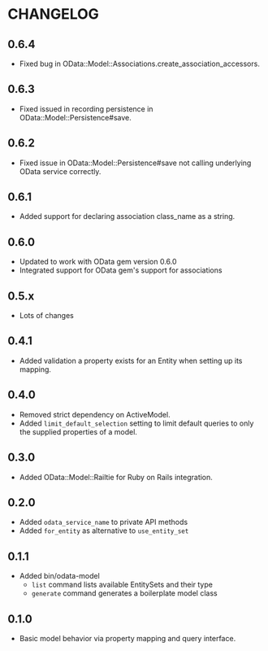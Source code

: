 # CHANGELOG

## 0.6.4

* Fixed bug in OData::Model::Associations.create_association_accessors.

## 0.6.3

* Fixed issued in recording persistence in OData::Model::Persistence#save.

## 0.6.2

* Fixed issue in OData::Model::Persistence#save not calling underlying OData
  service correctly.

## 0.6.1

* Added support for declaring association class_name as a string.

## 0.6.0

* Updated to work with OData gem version 0.6.0
* Integrated support for OData gem's support for associations

## 0.5.x

* Lots of changes

## 0.4.1

* Added validation a property exists for an Entity when setting up its mapping.

## 0.4.0

* Removed strict dependency on ActiveModel.
* Added `limit_default_selection` setting to limit default queries to only the
  supplied properties of a model.

## 0.3.0

* Added OData::Model::Railtie for Ruby on Rails integration.

## 0.2.0

* Added `odata_service_name` to private API methods
* Added `for_entity` as alternative to `use_entity_set`

## 0.1.1

* Added bin/odata-model
  * `list` command lists available EntitySets and their type
  * `generate` command generates a boilerplate model class

## 0.1.0

* Basic model behavior via property mapping and query interface.